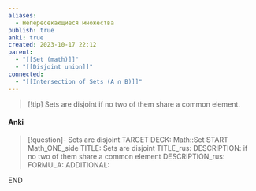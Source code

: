 ```yaml
---
aliases:
  - Непересекающиеся множества
publish: true
anki: true
created: 2023-10-17 22:12
parent:
  - "[[Set (math)]]"
  - "[[Disjoint union]]"
connected:
  - "[[Intersection of Sets (A ∩ B)]]"
---
```


> [!tip] Sets are disjoint
 if no two of them share a common element.


#### Anki
> [!question]- Sets are disjoint
TARGET DECK: Math::Set
START
Math_ONE_side
TITLE: Sets are disjoint
TITLE_rus: 
DESCRIPTION:  if no two of them share a common element
DESCRIPTION_rus: 
FORMULA: 
ADDITIONAL:
<!--ID: 1705513882724-->
END











